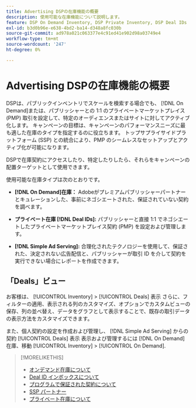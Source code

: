 ```yaml
---
title: Advertising DSPの在庫機能の概要
description: 使用可能な在庫機能について説明します。
feature: DSP On Demand Inventory, DSP Private Inventory, DSP Deal IDs
exl-id: b3d0b96e-e638-4bd2-ba14-d348a8fc030b
source-git-commit: ad978a021c063377e4c91ed41e902d98a03749e4
workflow-type: tm+mt
source-wordcount: '247'
ht-degree: 0%

---
```


# Advertising DSPの在庫機能の概要

DSPは、パブリックインベントリでスケールを検索する場合でも、 [!DNL On Demand]または、パブリッシャーとの 1:1 のプライベートマーケットプレイス (PMP) 取引を設定して、特定のオーディエンスまたはサイトに対してアクティブ化します。 キャンペーンの目標は、キャンペーンのパフォーマンスニーズに最も適した在庫のタイプを指定するのに役立ちます。 トップサプライサイドプラットフォーム (SSP) との統合により、PMP のシームレスなセットアップとアクティブ化が可能になります。

DSPで在庫契約にアクセスしたり、特定したりしたら、それらをキャンペーンの配置ターゲットとして使用できます。

使用可能な在庫タイプは次のとおりです。

* **[!DNL On Demand]在庫：** Adobeがプレミアムパブリッシャーパートナーとキュレーションした、事前にネゴシエートされた、保証されていない契約を調べます。

* **プライベート在庫 [!DNL Deal IDs]:** パブリッシャーと直接 1:1 でネゴシエートしたプライベートマーケットプレイス契約 (PMP) を設定および管理します。

* **[!DNL Simple Ad Serving]:** 合理化されたテクノロジーを使用して、保証された、決定されない広告配信と、パブリッシャーが取引 ID を介して契約を実行できない場合にレポートを作成できます。

## 「Deals」ビュー

お客様は、 [!UICONTROL Inventory] > [!UICONTROL Deals] 表示 さらに、フィルターの適用、表示される列のカスタマイズ、オプションでカスタムビューの保存、列の並べ替え、データをグラフとして表示することで、既存の取引データの表示方法をカスタマイズできます。

また、個人契約の設定を作成および管理し、 [!DNL Simple Ad Serving] からの契約 [!UICONTROL Deals] 表示 表示および管理するには [!DNL On Demand] 在庫、移動 [!UICONTROL Inventory] > [!UICONTROL On Demand].

>[!MORELIKETHIS]
>
>* [オンデマンド在庫について](on-demand-inventory-about.md)
>* [Deal ID インボックスについて](deal-id-inbox-about.md)
>* [プログラムで保証された契約について](programmatic-guaranteed-about.md)
>* [SSP パートナー](ssp-partners.md)
>* [プライベート在庫について](private-inventory-about.md)

